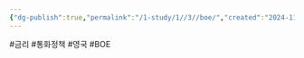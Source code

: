 ```yaml
---
{"dg-publish":true,"permalink":"/1-study/1//3//boe/","created":"2024-11-20T21:02:27.249+09:00","updated":"2025-06-03T20:07:19.801+09:00"}
---
```


#금리 #통화정책 #영국 #BOE